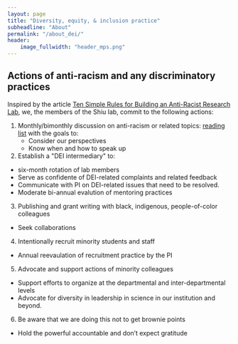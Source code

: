 ```yaml
---
layout: page
title: "Diversity, equity, & inclusion practice"
subheadline: "About"
permalink: "/about_dei/"
header:
    image_fullwidth: "header_mps.png"
---
```


## Actions of anti-racism and any discriminatory practices

Inspired by the article [Ten Simple Rules for Building an Anti-Racist Research Lab](https://ecoevorxiv.org/4a9p8/?utm_source=Nature+Briefing&utm_campaign=72689b2f3c-briefing-dy-20200619&utm_medium=email&utm_term=0_c9dfd39373-72689b2f3c-44323345), we, the members of the Shiu lab, commit to the following actions: 

1. Monthly/bimonthly discussion on anti-racism or related topics: [reading list](https://docs.google.com/spreadsheets/d/16F8oSwMwGKZz8eWC7oW-f87WXHGIWjAZQASHiCPjK74/edit#gid=0) with the goals to:
    * Consider our perspectives
    * Know when and how to speak up
2. Establish a "DEI intermediary" to:
  * six-month rotation of lab members
  * Serve as confidente of DEI-related complaints and related feedback
  * Communicate with PI on DEI-related issues that need to be resolved.
  * Moderate bi-annual evalution of mentoring practices
3. Publishing and grant writing with black, indigenous, people-of-color colleagues
  * Seek collaborations
4. Intentionally recruit minority students and staff
  * Annual reevaulation of recruitment practice by the PI
5. Advocate and support actions of minority colleagues
  * Support efforts to organize at the departmental and inter-departmental levels
  * Advocate for diversity in leadership in science in our institution and beyond.
6. Be aware that we are doing this not to get brownie points
  * Hold the powerful accountable and don’t expect gratitude
